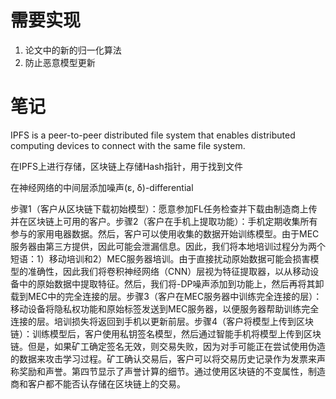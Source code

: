 # 需要实现
1. 论文中的新的归一化算法
2. 防止恶意模型更新

# 笔记
IPFS is a peer-to-peer distributed file system that enables distributed computing devices to connect with the same file system.

在IPFS上进行存储，区块链上存储Hash指针，用于找到文件

在神经网络的中间层添加噪声(ε, δ)-differential

步骤1（客户从区块链下载初始模型）：愿意参加FL任务检查并下载由制造商上传并在区块链上可用的客户。步骤2（客户在手机上提取功能）：手机定期收集所有参与的家用电器数据。然后，客户可以使用收集的数据开始训练模型。由于MEC服务器由第三方提供，因此可能会泄漏信息。因此，我们将本地培训过程分为两个短语：1）移动培训和2）MEC服务器培训。由于直接扰动原始数据可能会损害模型的准确性，因此我们将卷积神经网络（CNN）层视为特征提取器，以从移动设备中的原始数据中提取特征。然后，我们将-DP噪声添加到功能上，然后再将其卸载到MEC中的完全连接的层。步骤3（客户在MEC服务器中训练完全连接的层）：移动设备将隐私权功能和原始标签发送到MEC服务器，以便服务器帮助训练完全连接的层。培训损失将返回到手机以更新前层。步骤4（客户将模型上传到区块链）：训练模型后，客户使用私钥签名模型，然后通过智能手机将模型上传到区块链。但是，如果矿工确定签名无效，则交易失败，因为对手可能正在尝试使用伪造的数据来攻击学习过程。矿工确认交易后，客户可以将交易历史记录作为发票来声称奖励和声誉。第四节显示了声誉计算的细节。通过使用区块链的不变属性，制造商和客户都不能否认存储在区块链上的交易。